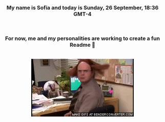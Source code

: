 


<div align="center">
<h3 >My name is Sofia and today is Sunday, 26 September, 18:36 GMT-4</h3><br>
<h3 >For now, me and my personalities are working to create a fun Readme 👋
</h3><br>
<img src='img/dwight.gif' alt='working...'/>
</div>
